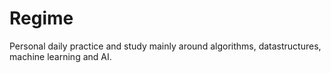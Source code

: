 # Regime

Personal daily practice and study mainly around algorithms, datastructures, machine learning and AI.
